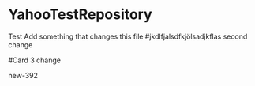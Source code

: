 # YahooTestRepository
Test
Add something that changes this file
#jkdlfjalsdfkjölsadjkflas
second change

#Card 3 change

new-392
